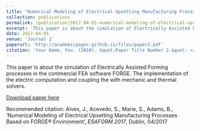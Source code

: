 ```yaml
---
title: "Numerical Modeling of Electrical Upsetting Manufacturing Processes Based on FORGE® Environment"
collection: publications
permalink: /publication/2017-04-01-numerical-modeling-of-electrical-upsetting-manufacturing-processes-based-on-forge-environment
excerpt: 'This paper is about the simulation of Electrically Assisted Forming processes in the commercial FEA software FORGE.'
date: 2017-04-01
venue: 'Journal 1'
paperurl: 'http://academicpages.github.io/files/paper2.pdf'
citation: 'Your Name, You. (2010). &quot;Paper Title Number 2.&quot; <i>Journal 1</i>. 1(2).'
---
```

This paper is about the simulation of Electrically Assisted Forming processes in the commercial FEA software FORGE. The implementation of the electric computation and coupling the with mechanic and thermal solvers.

[Download paper here](http://academicpages.github.io/files/paper2.pdf)

Recommended citation: Alves, J., Acevedo, S., Marie, S., Adams, B., ‘Numerical Modeling of Electrical Upsetting Manufacturing Processes Based on FORGE® Environment’, <i>ESAFORM 2017</i>, Dublin, 04/2017
